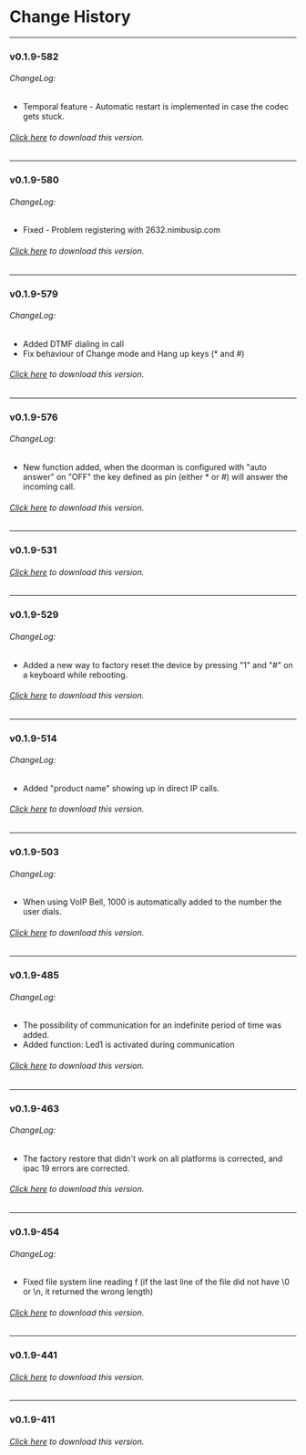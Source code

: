 # Change History
---

### v0.1.9-582
###### ChangeLog:
* Temporal feature - Automatic restart is implemented in case the codec gets stuck.

###### [Click here](https://github.com/surixArg/tador/tree/main/v0.1.9-582) to download this version.

---

### v0.1.9-580
###### ChangeLog:
* Fixed - Problem registering with 2632.nimbusip.com

###### [Click here](https://github.com/surixArg/tador/tree/main/v0.1.9-580) to download this version.

---

### v0.1.9-579
###### ChangeLog:
* Added DTMF dialing in call
* Fix behaviour of Change mode and Hang up keys (* and #)

###### [Click here](https://github.com/surixArg/tador/tree/main/v0.1.9-579) to download this version.

---

### v0.1.9-576
###### ChangeLog:
* New function added, when the doorman is configured with "auto answer" on "OFF" the key defined as pin (either * or #) will answer the incoming call.

###### [Click here](https://github.com/surixArg/tador/tree/main/v0.1.9-576) to download this version.

---

### v0.1.9-531

###### [Click here](https://github.com/surixArg/tador/tree/main/v0.1.9-531) to download this version.

---

### v0.1.9-529
###### ChangeLog:
* Added a new way to factory reset the device by pressing "1" and "#" on a keyboard while rebooting.

###### [Click here](https://github.com/surixArg/tador/tree/main/v0.1.9-529) to download this version.

---

### v0.1.9-514
###### ChangeLog:
* Added "product name" showing up in direct IP calls.

###### [Click here](https://github.com/surixArg/tador/tree/main/v0.1.9-514) to download this version.

---

### v0.1.9-503
###### ChangeLog:
* When using VoIP Bell, 1000 is automatically added to the number the user dials.

###### [Click here](https://github.com/surixArg/tador/tree/main/v0.1.9-503) to download this version.

---

### v0.1.9-485
###### ChangeLog:
* The possibility of communication for an indefinite period of time was added.
* Added function: Led1 is activated during communication

###### [Click here](https://github.com/surixArg/tador/tree/main/v0.1.9-485) to download this version.

---

### v0.1.9-463
###### ChangeLog:
* The factory restore that didn't work on all platforms is corrected, and ipac 19 errors are corrected.

###### [Click here](https://github.com/surixArg/tador/tree/main/v0.1.9-463) to download this version.

---

### v0.1.9-454
###### ChangeLog:
* Fixed file system line reading f (if the last line of the file did not have \0 or \n, it returned the wrong length)

###### [Click here](https://github.com/surixArg/tador/tree/main/v0.1.9-454) to download this version.

---

### v0.1.9-441
###### [Click here](https://github.com/surixArg/tador/tree/main/v0.1.9-441) to download this version.

---

### v0.1.9-411
###### [Click here](https://github.com/surixArg/tador/tree/main/v0.1.9-411) to download this version.
